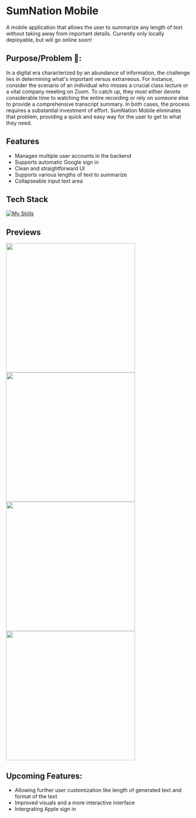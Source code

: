 
# SumNation Mobile

A mobile application that allows the user to summarize any length of text without taking away from important details. Currently only locally deployable, but will go online soon!


## Purpose/Problem 🤔:
In a digital era characterized by an abundance of information, the challenge lies in determining what's important versus extraneous. For instance, consider the scenario of an individual who misses a crucial class lecture or a vital company meeting on Zoom. To catch up, they must either devote considerable time to watching the entire recording or rely on someone else to provide a comprehensive transcript summary. In both cases, the process requires a substantial investment of effort. SumNation Mobile eliminates that problem, providing a quick and easy way for the user to get to what they need.


## Features

- Manages multiple user accounts in the backend
- Supports automatic Google sign in
- Clean and straightforward UI
- Supports various lengths of text to summarize
- Collapseable input text area

## Tech Stack
[![My Skills](https://skillicons.dev/icons?i=androidstudio,cpp,dart,firebase,flutter,git,postman,vscode)](https://skillicons.dev)

## Previews

<img src="https://github.com/xai9440/SumNationMobile/assets/110495700/105fc228-de3b-49c0-a65b-a907d24b7758" width="350">
<img src="https://github.com/xai9440/SumNationMobile/assets/110495700/5abf6157-976b-4ee3-967d-2d5450726340" width="350">
<img src="https://github.com/xai9440/SumNationMobile/assets/110495700/ede9ca37-a7a6-44fe-b942-0b59d9a86246" width="350">
<img src="https://github.com/xai9440/SumNationMobile/assets/110495700/c7648b4e-24d4-4be4-b672-6a0576f4ee4f" width="350">

## Upcoming Features:
- Allowing further user customization like length of generated text and format of the text
- Improved visuals and a more interactive interface
- Intergrating Apple sign in


